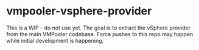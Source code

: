 # vmpooler-vsphere-provider

This is a WIP - do not use yet. The goal is to extract the vSphere provider from the main VMPooler codebase. Force pushes to this repo may happen while initial development is happening.
